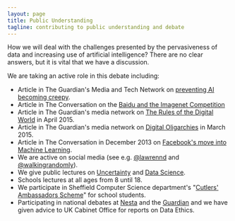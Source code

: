 ```yaml
---
layout: page
title: Public Understanding
tagline: contributing to public understanding and debate
---
```


How we will deal with the challenges presented by the pervasiveness of data and increasing use of artificial intelligence? There are no clear answers, but it is vital that we have a discussion.

We are taking an active role in this debate including:

- Article in The Guardian's Media and Tech Network on [preventing AI becoming creepy](http://www.theguardian.com/media-network/2015/jun/12/artificial-intelligence-ai-human-computer).
- Article in The Conversation on the [Baidu and the Imagenet Competition](https://theconversation.com/ai-cheating-scandal-makes-machine-learning-sound-like-a-sport-it-isnt-43132)
- Article in The Guardian's media network on [The Rules of the Digital World](http://www.theguardian.com/media-network/2015/apr/02/rules-digital-technology-internet-bill-rights) in April 2015.
- Article in The Guardian's media network on [Digital Oligarchies](http://www.theguardian.com/media-network/2015/mar/05/digital-oligarchy-algorithms-personal-data) in March 2015.
- Article in The Conversation in December 2013 on [Facebook's move into Machine Learning](https://theconversation.com/are-you-an-expert-in-machine-learning-facebook-is-hiring-21439).
- We are active on social media (see e.g. [@lawrennd](https://twitter.com/lawrennd) and [@walkingrandomly](https://twitter.com/walkingrandomly)).
- We give public lectures on [Uncertainty](http://inverseprobability.com/inaugural.html) and [Data Science](http://inverseprobability.com/data_farm.html).
- Schools lectures at all ages from 8 until 18.
- We participate in Sheffield Computer Science department's "[Cutlers' Ambassadors Scheme](http://ambassadors.rcweb.dcs.shef.ac.uk/)" for school students.
- Participating in national debates at [Nesta](http://www.nesta.org.uk/event/machines-learn-wild) and the [Guardian](http://www.theguardian.com/profile/guardianroundtable) and we have given advice to UK Cabinet Office for reports on Data Ethics.
